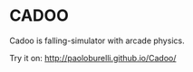 # CADOO
Cadoo is falling-simulator with arcade physics.

Try it on:
http://paoloburelli.github.io/Cadoo/